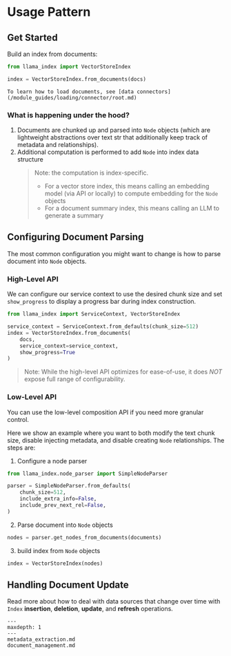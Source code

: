 # Usage Pattern

## Get Started

Build an index from documents:

```python
from llama_index import VectorStoreIndex

index = VectorStoreIndex.from_documents(docs)
```

```{tip}
To learn how to load documents, see [data connectors](/module_guides/loading/connector/root.md)
```

### What is happening under the hood?

1. Documents are chunked up and parsed into `Node` objects (which are lightweight abstractions over text str that additionally keep track of metadata and relationships).
2. Additional computation is performed to add `Node` into index data structure
   > Note: the computation is index-specific.
   >
   > - For a vector store index, this means calling an embedding model (via API or locally) to compute embedding for the `Node` objects
   > - For a document summary index, this means calling an LLM to generate a summary

## Configuring Document Parsing

The most common configuration you might want to change is how to parse document into `Node` objects.

### High-Level API

We can configure our service context to use the desired chunk size and set `show_progress` to display a progress bar during index construction.

```python
from llama_index import ServiceContext, VectorStoreIndex

service_context = ServiceContext.from_defaults(chunk_size=512)
index = VectorStoreIndex.from_documents(
    docs,
    service_context=service_context,
    show_progress=True
)
```

> Note: While the high-level API optimizes for ease-of-use, it does _NOT_ expose full range of configurability.

### Low-Level API

You can use the low-level composition API if you need more granular control.

Here we show an example where you want to both modify the text chunk size, disable injecting metadata, and disable creating `Node` relationships.
The steps are:

1. Configure a node parser

```python
from llama_index.node_parser import SimpleNodeParser

parser = SimpleNodeParser.from_defaults(
    chunk_size=512,
    include_extra_info=False,
    include_prev_next_rel=False,
)
```

2. Parse document into `Node` objects

```python
nodes = parser.get_nodes_from_documents(documents)
```

3. build index from `Node` objects

```python
index = VectorStoreIndex(nodes)
```

## Handling Document Update

Read more about how to deal with data sources that change over time with `Index` **insertion**, **deletion**, **update**, and **refresh** operations.

```{toctree}
---
maxdepth: 1
---
metadata_extraction.md
document_management.md
```
